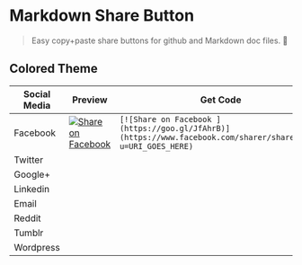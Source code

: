 # Markdown Share Button

> Easy copy+paste share buttons for github and Markdown doc files. :tada:

## Colored Theme

| Social Media       | Preview       | Get Code
| -------------      | -------       | ----------
| Facebook        	   | [![Share on Facebook ](https://goo.gl/JfAhrB)](https://www.facebook.com/sharer/sharer.php?u=http%3A//behram.org) | ``` [![Share on Facebook ](https://goo.gl/JfAhrB)](https://www.facebook.com/sharer/sharer.php?u=URI_GOES_HERE) ```
| Twitter        	   |   | 
| Google+        	   |   | 
| Linkedin        	   |   | 
| Email        	   |   | 
| Reddit        	   |   | 
| Tumblr        	   |   | 
| Wordpress        	   |   |
